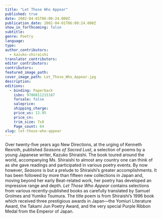 ```yaml
---
title: "Let Those Who Appear"
published: true
date: 2002-04-01T06:00:24.000Z
publication_date: 2002-04-01T06:00:24.000Z
show_in_forthcoming: false
subtitle:
genre: Poetry
language:
type:
author_contributors:
  - kazuko-shiraishi
translator_contributors:
editor_contributors:
contributors:
featured_image_path:
cover_image_path: Let_Those_Who_Appear.jpg
description:
editions:
  - binding: Paperback
    isbn: 9780811215107
    forsale: false
    saleprice:
    shipping_charge:
    price_us: 12.95
    price_cn:
    trim_size: 7x8
    Page_count: 64
slug: let-those-who-appear
---
```


Over twenty-five years ago New Directions, at the urging of Kenneth Rexroth, published _Seasons of Sacred Lust_, a selection of poems by a young Japanese writer, Kazuko Shiraishi. The book toured around the world, accompanying Ms. Shiraishi to almost any country one can think of as she gave readings and participated in various poetry events. By now however, _Seasons_ is but a prelude to Shiraishi’s greater accomplishments. It has been followed by more than fifteen new collections in Japan and, moving beyond her early Beat-related work, her poetry has developed an impressive range and depth. _Let Those Who Appear_ contains selections from various recently-published books as carefully translated by Samuel Grolmes and Yumiko Tsumura. The title poem is from Shiraishi’s 1996 book which received three prestigious awards in Japan––the Yomiuri Literature Award, the Takami Jun Poetry Award, and the very special Purple Ribbon Medal from the Emperor of Japan.

